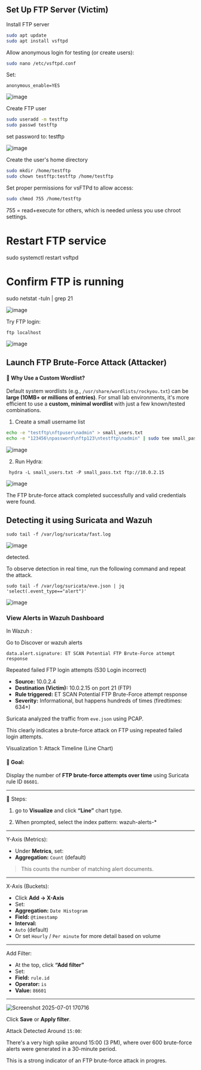 ##  Set Up FTP Server (Victim)

Install FTP server

```bash
sudo apt update
sudo apt install vsftpd
```

Allow anonymous login for testing (or create users):

```bash
sudo nano /etc/vsftpd.conf
```
Set:

```
anonymous_enable=YES
```

![image](https://github.com/user-attachments/assets/0b8a943f-8153-4d50-ad15-1daf2a883906)


Create FTP user

```bash
sudo useradd -m testftp
sudo passwd testftp
```
set password to: testftp

![image](https://github.com/user-attachments/assets/a870133f-fa27-4fa0-b6ff-ce280ba5fbd2)

Create the user's home directory

```bash
sudo mkdir /home/testftp
sudo chown testftp:testftp /home/testftp
```
Set proper permissions for vsFTPd to allow access:

```bash
sudo chmod 755 /home/testftp
```
755 = read+execute for others, which is needed unless you use chroot settings.

# Restart FTP service
sudo systemctl restart vsftpd

# Confirm FTP is running
sudo netstat -tuln | grep 21

![image](https://github.com/user-attachments/assets/788f48bf-e0ba-4f2b-bad7-510d2bec3cc8)

Try FTP login:

```
ftp localhost
```

![image](https://github.com/user-attachments/assets/5aa1699b-5c76-4579-bb77-56839c45fac1)

##  Launch FTP Brute-Force Attack (Attacker)

#### 🧾 Why Use a Custom Wordlist?

Default system wordlists (e.g., `/usr/share/wordlists/rockyou.txt`) can be **large (10MB+ or millions of entries)**. For small lab environments, it's more efficient to use a **custom, minimal wordlist** with just a few known/tested combinations.

1. Create a small username list

```bash
echo -e "testftp\nftpuser\nadmin" > small_users.txt
echo -e "123456\npassword\nftp123\ntestftp\nadmin" | sudo tee small_pass.txt > /dev/null
```

![image](https://github.com/user-attachments/assets/a2eba5b1-c307-48e5-9848-c81e4ed91fe5)

2. Run Hydra:

```
 hydra -L small_users.txt -P small_pass.txt ftp://10.0.2.15
```

![image](https://github.com/user-attachments/assets/93625509-f53d-4180-8404-68a875196b20)

 The FTP brute-force attack completed successfully and valid credentials were found.



## Detecting it using Suricata and Wazuh

```
sudo tail -f /var/log/suricata/fast.log
```

![image](https://github.com/user-attachments/assets/79bd4650-c408-415e-bb23-981d172d7ea8)

detected.

To observe detection in real time, run the following command and repeat the attack.

```
sudo tail -f /var/log/suricata/eve.json | jq 'select(.event_type=="alert")'
```

![image](https://github.com/user-attachments/assets/57cf4850-5b9c-4630-acd8-8355405a97ef)

### View Alerts in Wazuh Dashboard

In Wazuh :

Go to Discover or wazuh alerts

```
data.alert.signature: ET SCAN Potential FTP Brute-Force attempt response
```
Repeated failed FTP login attempts (530 Login incorrect)

- **Source:** 10.0.2.4  
- **Destination (Victim):** 10.0.2.15 on port 21 (FTP)  
- **Rule triggered:** ET SCAN Potential FTP Brute-Force attempt response  
- **Severity:** Informational, but happens hundreds of times (firedtimes: 634+)  

Suricata analyzed the traffic from `eve.json` using PCAP.

This clearly indicates a brute-force attack on FTP using repeated failed login attempts.


 Visualization 1: Attack Timeline (Line Chart)

#### 📌 Goal:
Display the number of **FTP brute-force attempts over time** using Suricata rule ID `86601`.

---

 🔧 Steps:

1.  go to **Visualize** and click **“Line”** chart type.

2. When prompted, select the index pattern: wazuh-alerts-*
---

 Y-Axis (Metrics):
- Under **Metrics**, set:
- **Aggregation:** `Count` (default)

> This counts the number of matching alert documents.

---

 X-Axis (Buckets):
- Click **Add → X-Axis**
- Set:
- **Aggregation:** `Date Histogram`
- **Field:** `@timestamp`
- **Interval:** 
 - `Auto` (default)  
 - Or set `Hourly` / `Per minute` for more detail based on volume

---

 Add Filter:
- At the top, click **“Add filter”**
- Set:
- **Field:** `rule.id`
- **Operator:** `is`
- **Value:** `86601`
---

![Screenshot 2025-07-01 170716](https://github.com/user-attachments/assets/93db0f92-306b-4ee1-ad0d-2f9b5b087dfb)

Click **Save** or **Apply filter**.

Attack Detected Around ``15:00``:

There's a very high spike around 15:00 (3 PM), where over 600 brute-force alerts were generated in a 30-minute period.

This is a strong indicator of an FTP brute-force attack in progres.






